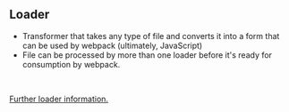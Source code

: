 ## Loader 

   * Transformer that takes any type of file and converts it into a form that can be used by webpack (ultimately, JavaScript)
   * File can be processed by more than one loader before it's ready for consumption by webpack. 

</br>

[Further loader information.](https://webpack.js.org/loaders/)
